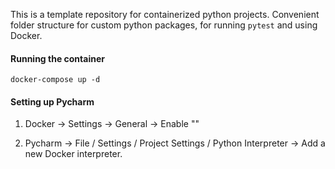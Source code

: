This is a template repository for containerized python projects.
Convenient folder structure for custom python packages, for running `pytest` and using Docker.

#### Running the container

`docker-compose up -d`

#### Setting up Pycharm

1) Docker -> Settings -> General -> Enable ""

2) Pycharm -> File / Settings / Project Settings / Python Interpreter -> Add a new Docker interpreter.
